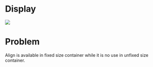 # Display

![](https://i.imgur.com/y27jkNN.png)

# Problem
  
Align is available in fixed size container while it is no use in unfixed size container. 
